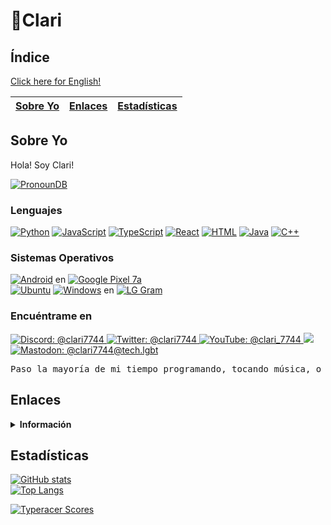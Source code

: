 # 💜Clari

## Índice

[Click here for English!](README.md)

| [Sobre Yo](LEERME.md#Sobre-Yo) | [Enlaces](LEERME.md#Enlaces) | [Estadísticas](LEERME.md#Estadísticas) |
| ------------------------------ | ---------------------------- | -------------------------------------- |

## Sobre Yo

Hola! Soy Clari!

[![PronounDB](https://img.shields.io/endpoint?labelColor=00f0ac&color=8052de&style=&url=https://pronoundb.org/shields/6136ba49b023ba50b9c7bc70.json%3Fcapitalize&locale=es)](https://pronoundb.org)

### Lenguajes

[![Python](https://img.shields.io/badge/Python-gray?logo=python&style=flat-square)](https://developer.mozilla.org/es/docs/Glossary/Python)
[![JavaScript](https://img.shields.io/badge/JavaScript-gray?logo=javascript&style=flat-square)](https://developer.mozilla.org/es/docs/Glossary/JavaScript)
[![TypeScript](https://img.shields.io/badge/TypeScript-gray?logo=typescript&style=flat-square)](https://typescriptlang.org/es)
[![React](https://img.shields.io/badge/React-gray?logo=react&style=flat-square)](https://es.react.dev)
[![HTML](https://img.shields.io/badge/HTML-gray?logo=html5&style=flat-square)](https://developer.mozilla.org/es/docs/Glossary/HTML)
[![Java](https://img.shields.io/badge/Java-gray?logo=java&style=flat-square)](https://www.java.com/es/)
[![C++](https://img.shields.io/badge/C++-gray?logo=cplusplus&style=flat-square)](https://isocpp.org)

### Sistemas Operativos

[![Android](https://img.shields.io/badge/Android-14-3ddc84?logo=android&style=flat-square)](https://android.com/intl/es) en [![Google Pixel 7a](https://img.shields.io/badge/Google_Pixel-7a-4285f4?logo=google&style=flat-square)](https://pixel.google.com)<br/>
[![Ubuntu](https://img.shields.io/badge/Ubuntu-20.04-e95420?logo=ubuntu&style=flat-square)](https://wiki.ubuntu.com/Spanish)
[![Windows](https://img.shields.io/badge/Windows-11-00adef?logo=windows&style=flat-square)](https://microsoft.com/es/windows) en [![LG Gram](https://img.shields.io/badge/LG_Gram-333333?logo=lg&style=flat-square)](https://lg.com/es)

### Encuéntrame en

<a href="https://discord.com/users/642416218967375882" target="_blank">
  <img src="https://img.shields.io/badge/Discord-@clari7744-white?logo=discord&style=flat-square&color=5865f2&labelColor=0c0c0c" alt="Discord: @clari7744">
</a>
<a href="https://twitter.com/clari7744" target="_blank">
  <img src="https://img.shields.io/badge/Twitter-@clari7744-1da1f2?logo=twitter&style=flat-square&labelColor=0c0c0c" alt="Twitter: @clari7744">
</a>
<a href="https://youtube.com/@clari_7744" target="_blank">
  <img src="https://img.shields.io/badge/YouTube-@clari__7744-ff0000?logo=youtube&style=flat-square&logoColor=ff0000&labelColor=0c0c0c" alt="YouTube: @clari_7744">
</a>
<a href="https://matrix.to/#/@clari7744:matrix.org">
  <img src="https://img.shields.io/badge/Matrix-@clari7744:matrix.org-000000?logo=matrix&style=flat-square&labelColor=0c0c0c">
</a>
<a rel="me" href="https://tech.lgbt/@clari7744">
  <img src="https://img.shields.io/badge/Mastodon-@clari7744@tech.lgbt-000000?logo=mastodon&style=flat-square&color=563acc&labelColor=0c0c0c" alt="Mastodon: @clari7744@tech.lgbt" />
</a>

<pre>Paso la mayoría de mi tiempo programando, tocando música, o leyendo. Tengo un montón de bots.</pre>

## Enlaces

<details><summary><strong>Información</strong></summary><br/>
  <ul>
    <li><a href="https://pronouns.page/@clari7744" target="_blank">Pronombr.es</a></li>
  </ul>
</details>

## Estadísticas

[![GitHub stats](https://github-readme-stats-clari.vercel.app/api?username=clari7744&locale=es&theme=tokyonight&show_icons=true&show=prs_merged,prs_merged_percentage&rank_icon=percentile&include_all_commits=true)](https://github.com/clari7744/github-readme-stats)<br/>
[![Top Langs](https://github-readme-stats-clari.vercel.app/api/top-langs/?username=clari7744&locale=es&theme=tokyonight&layout=compact&size_weight=0.5&count_weight=0.5&hide=css,cython)](https://github.com/clari7744/github-readme-stats)<br/>

[![Typeracer Scores](https://data.typeracer.com/misc/badge?user=clari_7744)](https://data.typeracer.com/pit/profile?user=clari_7744)
